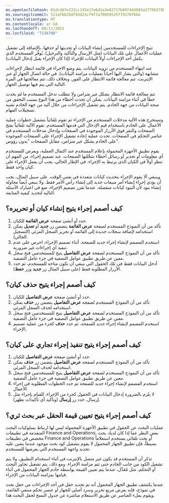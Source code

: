 ```yaml
---
ms.openlocfilehash: 01dcd6fe232cc193e1fe6d1a3e82717b09f444803a2779b578baa2f3d917c053
ms.sourcegitcommit: 511a76b204f93d23cf9f7a70059525f79170f6bb
ms.translationtype: HT
ms.contentlocale: ar-SA
ms.lasthandoff: 08/11/2021
ms.locfileid: "7136708"
---
```

تتيح الإجراءات للمستخدمين إنشاء البيانات أو تحديثها أو حذفها، بالإضافة إلى تشغيل عمليات الأعمال علي تلك البيانات (مثل الإرسال والتأكيد والترحيل). يُوفِّر المستخدم الذي يكمل أحد الإجراءات أولاً البيانات للإجراء (إذا كان الإجراء يقبل إدخال البيانات). 

عند انتهاء المستخدم من تزويد البيانات، يتم وضع الاجراء في قائمة انتظار لإجراءات مشابهة (والتي يشار اليها أحياناً بعمليات مزامنة البيانات). في حالة اتصال الجهاز أو عبر الإنترنت، تتم معالجة قائمة الانتظار على الفور. وبخلاف ذلك، تتم معالجتها في المرة التالية التي يتم فيها توصيل الجهاز. 

تتم معالجة قائمة الانتظار بشكل غير متزامن ولا تتطلب تدخل المستخدم ما لم يحدث خطأ في أثناء مزامنة البيانات. يمكن أن تحدث أخطاء من هذا النوع بسبب التحقق من صحة البيانات من جهة الخادم. يتم تشغيل الإجراءات من خلال آلية من جهة الخادم تشبه تسجيلات المهام.
 
وتستخرج هذه الآلية مدخلات المستخدم من الإجراء ثم تقوم تلقائياً بتشغيل خطوات عملية الأعمال على الخادم باستخدام قيم الإدخال التي قدمها المستخدم. تقوم الآلية تلقائياً بفتح الصفحات والنقر فوق الأزرار الموجودة في الصفحات وإدخال مدخلات المستخدم في عناصر التحكم في الصفحات. تحدث عملية إعادة تشغيل الإجراء على الصفحات الموجودة على الخادم بشكل غير متزامن، مقابل الصفحات "بدون رؤوس". 

يقوم تطبيق الأجهزة المحمولة بإعلام المستخدم عند اكتمال العملية، ويعرض للمستخدم أي معلومات أو تحذير أو رسائل أخطاء سَجَّلتها الصفحات. عند تصميم إجراء، من المهم أن تنظر أولاً في الكيان الذي يرتبط به الإجراء. في الإطار الحالي، يجب أن يعمل الإجراء على كيان واحد فقط. 

وينبغي ألا يقوم الإجراء بتحديث كيانات متعددة في نفس الوقت. على سبيل المثال، يجب أن يؤدي إجراء إنشاء أمر مبيعات جديد إلى إنشاء رأس الأمر فقط. ولا ينبغي أيضاً محاولة إنشاء بنود لأن البنود كيانات منفصلة. عندما تقرر تصميم الإجراء، ضع في اعتبارك الأسئلة التالية لتحديد كيفية المتابعة.

## <a name="how-do-i-design-an-action-that-enables-an-entity-to-be-created-or-edited"></a>كيف أصمم إجراء يتيح إنشاء كيان أو تحريره؟
1.  حدد أو أنشئ صفحة **عرض القائمة** للكيان.
2.  تأكد من أن النموذج المستخدم لصفحة **عرض القائمة** يتضمن زر **جديد** أو **تعديل** يمكن استخدامه لإضافة سجلات جديدة إلى القائمة أو تحرير السجل المرئي (التسجيل الحالي). 
3.  استخدم المصمم لإنشاء إجراء جديد للصفحة. أثناء تصميم الإجراء، احرص على عدم تنفيذ أي إجراءات غير ضرورية. 
4.  تأكد من أن النموذج المستخدم لصفحة **عرض التفاصيل** يتيح للمستخدمين فتح سجل معين عن طريق تطبيق عوامل التصفية في جزء عامل التصفية.
5.  أدخل البيانات فقط في تلك الحقول التي ينبغي أن تكون متاحة للمستخدم، ثم حدد الأزرار المطلوبة فقط (على سبيل المثال زر **جديد** وزر **حفظ**).

## <a name="how-do-i-design-an-action-that-enables-an-entity-to-be-deleted"></a>كيف أصمم إجراء يتيح حذف كيان؟
1.  حدد أو أنشئ صفحة **عرض التفاصيل** للكيان.
2.  تأكد من أن النموذج المستخدم لصفحة **عرض التفاصيل** يتضمن زر **حذف** يمكن استخدامه لحذف السجل المرئي.
3.  تأكد من أن النموذج المستخدم لصفحة **عرض التفاصيل** يتيح للمستخدمين فتح سجل معين عن طريق تطبيق عوامل التصفية في جزء عامل التصفية.
4.  استخدم المصمم لإنشاء إجراء جديد للصفحة، ثم حدد **حذف** كجزء من عملية تصميم الإجراء.

## <a name="how-do-i-design-an-action-that-enables-a-business-action-to-be-performed-on-an-entity"></a>كيف أصمم إجراء يتيح تنفيذ إجراء تجاري على كيان؟
1.  حدد أو أنشئ صفحة **عرض التفاصيل** للكيان.
2.  تأكد من أن النموذج المستخدم لصفحة **عرض التفاصيل** يتضمن زر **حذف** يمكن استخدامه لحذف السجل المرئي.
3.  تأكد من أن النموذج المستخدم لصفحة **عرض التفاصيل** يتيح للمستخدمين فتح سجل معين عن طريق تطبيق عوامل التصفية في جزء عامل التصفية.
4.  استخدم المصمم لإنشاء إجراء جديد للصفحة ثم حدد الخطوات المطلوبة في إجراء الأعمال. 
5.  لا يلزم بالضرورة إدخال البيانات في الحقول كجزء من الإجراء. للقيام بإجراء مثل إرسال، حدد زر **إرسال** (وتأكيد أي تأكيدات تظهر).

## <a name="how-do-i-design-an-action-that-enables-a-field-value-to-be-set-via-a-rich-look-up"></a>كيف أصمم إجراء يتيح تعيين قيمة الحقل عبر بحث ثري؟

عمليات البحث عن الحقول في تطبيق الأجهزة المحمولة ليس لها ارتباط بسلوكيات البحث المتقدمة في تطبيقات Finance and Operations. بغض النظر عما إذا كان لديك بحث مخصص في تطبيقات Finance and Operations أو بحث تلقائي يستخدم استعلاماً بسيطاً، فإن تطبيق الجهاز المحمول لا يقوم بتشغيل كود بحث موجود عندما يتعين عليه تحديد واجهة المستخدم التي يعرضها للمستخدم. 

تذكر أن المستخدم قد يكون غير متصل بالإنترنت في أثناء استخدام التطبيق، ولا يتم تشغيل الكود من جانب الخادم حتى تتم مزامنة الإجراء. ومع ذلك، يتم تشغيل تجاوز البحث أو التحكم، مثل مُعَدَّل، عندما يتم تعيين القيمة بواسطة خادم الجهاز المحمول في أثناء قيامها بمزامنة البيانات من الإجراء. 

عندما يكتشف تطبيق الجهاز المحمول أنه تم تحديد حقل في أحد الإجراءات من حقل بحث في نموذج، فإنه يعرض مربع تحرير وسرد أصلي للجهاز أو عنصر تحكم منتقي القائمة، ويقوم بملء العناصر عن طريق الاستعلام مباشرة عن جدول النسخ لحقل البحث هذا. 

 
